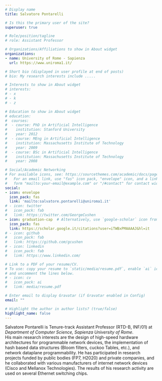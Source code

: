 ```yaml
---
# Display name
title: Salvatore Pontarelli

# Is this the primary user of the site?
superuser: true

# Role/position/tagline
# role: Assistant Professor

# Organizations/Affiliations to show in About widget
organizations:
- name: University of Rome - Sapienza
  url: https://www.uniroma1.it/

# Short bio (displayed in user profile at end of posts)
# bio: My research interests include .....

# Interests to show in About widget
# interests:
# - x
# - k
# - z

# Education to show in About widget
# education:
#  courses:
#  - course: PhD in Artificial Intelligence
#    institution: Stanford University
#    year: 2012
#  - course: MEng in Artificial Intelligence
#    institution: Massachusetts Institute of Technology
#    year: 2009
#  - course: BSc in Artificial Intelligence
#    institution: Massachusetts Institute of Technology
#    year: 2008

# Social/Academic Networking
# For available icons, see: https://sourcethemes.com/academic/docs/page-builder/#icons
#   For an email link, use "fas" icon pack, "envelope" icon, and a link in the
#   form "mailto:your-email@example.com" or "/#contact" for contact widget.
social:
- icon: envelope
  icon_pack: fas
  link: 'mailto:salvatore.pontarelli@uniroma1.it'
# - icon: twitter
#   icon_pack: fab
#   link: https://twitter.com/GeorgeCushen
- icon: graduation-cap  # Alternatively, use `google-scholar` icon from `ai` icon pack
  icon_pack: fas
  link: https://scholar.google.it/citations?user=iTWBxPMAAAAJ&hl=it
# - icon: github
#   icon_pack: fab
#   link: https://github.com/gcushen
# - icon: linkedin
#   icon_pack: fab
#   link: https://www.linkedin.com/

# Link to a PDF of your resume/CV.
# To use: copy your resume to `static/media/resume.pdf`, enable `ai` icons in `params.toml`, 
# and uncomment the lines below.
# - icon: cv
#   icon_pack: ai
#   link: media/resume.pdf

# Enter email to display Gravatar (if Gravatar enabled in Config)
email: ""

# Highlight the author in author lists? (true/false)
highlight_name: false
---
```


Salvatore Pontarelli is Tenure-track Assistant Professor (RTD-B, INF/01) at _Department of Computer Science, Sapienza University of Rome_.  
His main research interests are the design of high-speed hardware architectures for programmable network devices, the implementation of hash based data structures (Bloom filters, cuckoo Tables, etc.), and network dataplane programmability. He has participated in research projects funded by public bodies (FP7, H2020) and private companies, and he collaborated with various manufacturers of internet network devices (Cisco and Mellanox Technologies). The results of his research activity are used on several Ethernet switching chips. 


